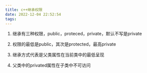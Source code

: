 ```yaml
---
title: c++继承权限
date: 2022-12-04 22:52:54
tags:
---
```


1. 继承有三种权限，public，proteced，private，默认不写是private

2. 权限的最低是public，其次是protected，最高private

3. 继承方式代表是父类属性在当前类中的最低呈现

4. 父类中的privated属性在子类中不可访问

